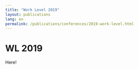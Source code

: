 ```yaml
---
title: "Work Level 2019"
layout: publications
lang: en
permalink: /publications/conferences/2019-work-level.html
---
```


# WL 2019

Here!
